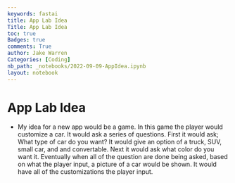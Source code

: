 ```yaml
---
keywords: fastai
title: App Lab Idea
Title: App Lab Idea
toc: true
Badges: true
comments: True
author: Jake Warren
Categories: [Coding]
nb_path: _notebooks/2022-09-09-AppIdea.ipynb
layout: notebook
---
```


<!--
#################################################
### THIS FILE WAS AUTOGENERATED! DO NOT EDIT! ###
#################################################
# file to edit: _notebooks/2022-09-09-AppIdea.ipynb
-->

<div class="container" id="notebook-container">
        
<div class="cell border-box-sizing text_cell rendered"><div class="inner_cell">
<div class="text_cell_render border-box-sizing rendered_html">
<h1 id="App-Lab-Idea">App Lab Idea<a class="anchor-link" href="#App-Lab-Idea"> </a></h1><ul>
<li>My idea for a new app would be a game. In this game the player would customize a car. It would ask a series of questions. First it would ask; What type of car do you want? It would give an option of a truck, SUV, small car, and and convertable. Next it would ask what color do you want it. Eventually when all of the question are done being asked, based on what the player input, a picture of a car would be shown. It would have all of the customizations the player input. </li>
</ul>

</div>
</div>
</div>
</div>
 

